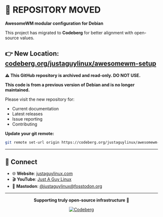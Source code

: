 # 🚨 REPOSITORY MOVED

**AwesomeWM modular configuration for Debian**

This project has migrated to **Codeberg** for better alignment with open-source values.

## 👉 New Location: [codeberg.org/justaguylinux/awesomewm-setup](https://codeberg.org/justaguylinux/awesomewm-setup)

**⚠️ This GitHub repository is archived and read-only. DO NOT USE.**

**This code is from a previous version of Debian and is no longer maintained.**

Please visit the new repository for:
- Current documentation
- Latest releases
- Issue reporting
- Contributing

**Update your git remote:**
```bash
git remote set-url origin https://codeberg.org/justaguylinux/awesomewm-setup.git
```

---

## 🤝 Connect

- 🌐 **Website**: [justaguylinux.com](https://justaguylinux.com)
- 🎬 **YouTube**: [Just A Guy Linux](https://youtube.com/@justaguylinux)
- 🐘 **Mastodon**: [@justaguylinux@fosstodon.org](https://fosstodon.org/@justaguylinux)

---

<div align="center">

**Supporting truly open-source infrastructure** 🚀

[![Codeberg](https://img.shields.io/badge/Hosted%20on-Codeberg-2185D0?style=for-the-badge)](https://codeberg.org/justaguylinux)

</div>
